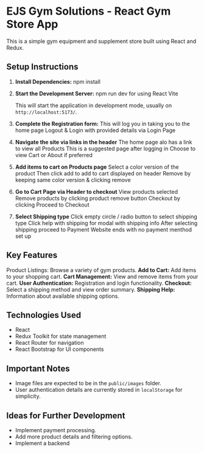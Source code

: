 # EJS Gym Solutions - React Gym Store App
This is a simple gym equipment and supplement store built using React and Redux.

## Setup Instructions

1.  **Install Dependencies:**
    npm install
 
2.  **Start the Development Server:**
    npm run dev for using React Vite

    This will start the application in development mode, usually on `http://localhost:5173/`.

3.  **Complete the Registration form:**
    This will log you in taking you to the home page
    Logout & Login with provided details via Login Page

4.  **Navigate the site via links in the header**
    The home page alo has a link to view all Products 
    This is a suggested page after logging in
    Choose to view Cart or About if preferred

5.  **Add items to cart on Products page**
    Select a color version of the product 
    Then click add to add to cart displayed on header
    Remove by keeping same color version & clicking remove

6.  **Go to Cart Page via Header to checkout**
    View products selected 
    Remove products by clicking product remove button
    Checkout by clicking Proceed to Checkout
    
7.  **Select Shipping type**
    Click empty circle / radio button to select shipping type
    Click help with shipping for modal with shipping info
    After selecting shipping proceed to Payment
    Website ends with no payment menthod set up


## Key Features

Product Listings: Browse a variety of gym products.
**Add to Cart:** Add items to your shopping cart.
**Cart Management:** View and remove items from your cart.
**User Authentication:** Registration and login functionality.
**Checkout:** Select a shipping method and view order summary.
**Shipping Help:** Information about available shipping options.

## Technologies Used

* React
* Redux Toolkit for state management
* React Router for navigation
* React Bootstrap for UI components


## Important Notes
* Image files are expected to be in the `public/images` folder.
* User authentication details are currently stored in `localStorage` for simplicity.

## Ideas for Further Development

* Implement payment processing.
* Add more product details and filtering options.
* Implement a backend 